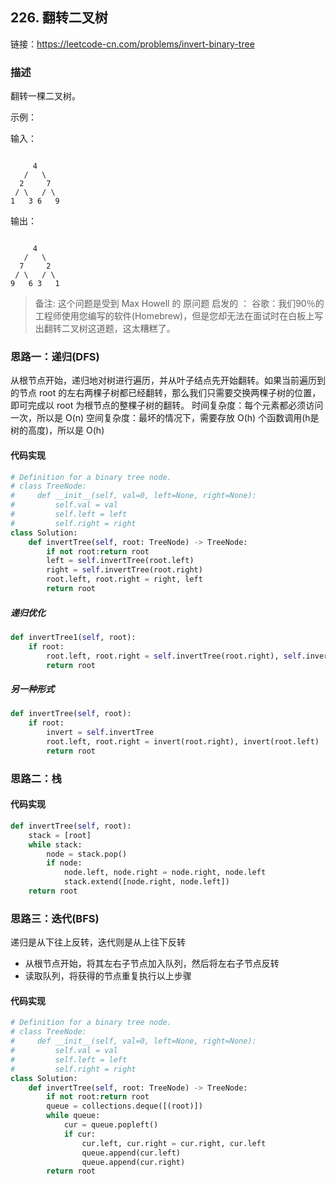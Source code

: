 ## 226. 翻转二叉树
链接：https://leetcode-cn.com/problems/invert-binary-tree

### 描述
翻转一棵二叉树。

示例：

输入：
```shell

     4
   /   \
  2     7
 / \   / \
1   3 6   9
```
输出：
```shell

     4
   /   \
  7     2
 / \   / \
9   6 3   1
```
>备注:
这个问题是受到 Max Howell 的 原问题 启发的 ：
谷歌：我们90％的工程师使用您编写的软件(Homebrew)，但是您却无法在面试时在白板上写出翻转二叉树这道题，这太糟糕了。

### 思路一：递归(DFS)
从根节点开始，递归地对树进行遍历，并从叶子结点先开始翻转。如果当前遍历到的节点 root 的左右两棵子树都已经翻转，那么我们只需要交换两棵子树的位置，即可完成以 root 为根节点的整棵子树的翻转。
时间复杂度：每个元素都必须访问一次，所以是 O(n)
空间复杂度：最坏的情况下，需要存放 O(h) 个函数调用(h是树的高度)，所以是 O(h)

#### 代码实现
```python
# Definition for a binary tree node.
# class TreeNode:
#     def __init__(self, val=0, left=None, right=None):
#         self.val = val
#         self.left = left
#         self.right = right
class Solution:
    def invertTree(self, root: TreeNode) -> TreeNode:
        if not root:return root
        left = self.invertTree(root.left)
        right = self.invertTree(root.right)
        root.left, root.right = right, left
        return root
```
##### 递归优化
```python
def invertTree1(self, root):
    if root:
        root.left, root.right = self.invertTree(root.right), self.invertTree(root.left)
        return root
```
##### 另一种形式
```python
def invertTree(self, root):
    if root:
        invert = self.invertTree
        root.left, root.right = invert(root.right), invert(root.left)
        return root
```

### 思路二：栈
#### 代码实现
```python
def invertTree(self, root):
    stack = [root]
    while stack:
        node = stack.pop()
        if node:
            node.left, node.right = node.right, node.left
            stack.extend([node.right, node.left])
    return root
```


### 思路三：迭代(BFS)
递归是从下往上反转，迭代则是从上往下反转
- 从根节点开始，将其左右子节点加入队列，然后将左右子节点反转
- 读取队列，将获得的节点重复执行以上步骤
#### 代码实现
```python
# Definition for a binary tree node.
# class TreeNode:
#     def __init__(self, val=0, left=None, right=None):
#         self.val = val
#         self.left = left
#         self.right = right
class Solution:
    def invertTree(self, root: TreeNode) -> TreeNode:
        if not root:return root
        queue = collections.deque([(root)])
        while queue:
            cur = queue.popleft()
            if cur:
                cur.left, cur.right = cur.right, cur.left
                queue.append(cur.left)
                queue.append(cur.right)
        return root
```








